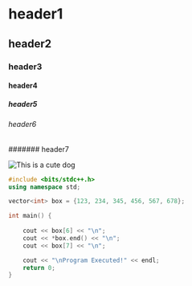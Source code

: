 # header1
## header2
### header3
#### header4
##### header5
###### header6
####### header7

![This is a cute dog](https://www.google.com/url?sa=i&url=https%3A%2F%2Fpixabay.com%2Fimages%2Fsearch%2Fdog%2F&psig=AOvVaw3bUKb1puGu95yTiH0wxewu&ust=1708476395076000&source=images&cd=vfe&opi=89978449&ved=0CBIQjRxqFwoTCODXgNrYuIQDFQAAAAAdAAAAABAE)

``` cpp
#include <bits/stdc++.h>
using namespace std;

vector<int> box = {123, 234, 345, 456, 567, 678};

int main() {
    
    cout << box[6] << "\n";
    cout << *box.end() << "\n";
    cout << box[7] << "\n";  

    cout << "\nProgram Executed!" << endl;
    return 0;
}
```


<!--- 
this is a comment messages
---!>
